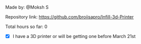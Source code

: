 Made by: @Moksh S

Repository link: https://github.com/broiisapro/Infill-3d-Printer

Total hours so far: 0

- [x] I have a 3D printer or will be getting one before March 21st
